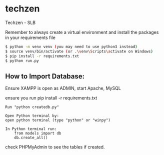 # techzen
Techzen - SLB 


Remember to always create a virtual environment and install the packages in your requirements file

```bash
$ python -m venv venv (you may need to use python3 instead)
$ source venv/bin/activate (or .\venv\Scripts\activate on Windows)
$ pip install -r requirements.txt 
$ python run.py
```

## How to Import Database:
Ensure XAMPP is open as ADMIN, start Apache, MySQL

ensure you run pip install -r requirements.txt

```
Run "python createdb.py"

Open Python terminal by:
open python terminal (type "python" or "winpy")

In Python terminal run:
    from models import db
    db.create_all()
```

check PHPMyAdmin to see the tables if created.
